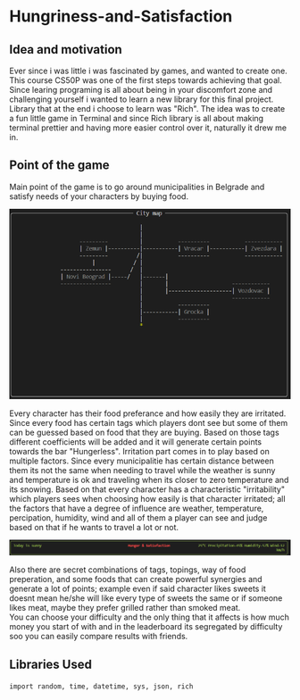 # Hungriness-and-Satisfaction

## Idea and motivation
Ever since i was little i was fascinated by games, and wanted to create one. This course CS50P was one of the first steps towards achieving that goal. Since learing programing is all about being in your discomfort zone and challenging yourself i wanted to learn a new library for this final project.
Library that at the end i choose to learn was "Rich". The idea was to create a fun little game in Terminal and since Rich library is all about making terminal prettier and having more easier control over it, naturally it drew me in. 

## Point of the game
Main point of the game is to go around municipalities in Belgrade and satisfy needs of your characters by buying food.  
  
![Alt text](./city_map.PNG)  
  
Every character has their food preferance and how easily they are irritated. Since every food has certain tags which players dont see but some of them can be guessed based on food that they are buying. Based on those tags different coefficients will be added and it will generate certain points towards the bar "Hungerless". Irritation part comes in to play based on multiple factors. Since every municipalitie has certain distance between them its not the same when needing to travel while the weather is sunny and temperature is ok and traveling when its closer to zero temperature and its snowing. Based on that every character has a characteristic "irritability" which players sees when choosing how easily is that character irritated; all the factors that have a degree of influence are weather, temperature, percipation, humidity, wind and all of them a player can see and judge based on that if he wants to travel a lot or not.  

![Alt text](./weather_example.PNG) 
  
Also there are secret combinations of tags, topings, way of food preperation, and some foods that can create powerful synergies and generate a lot of points; example even if said character likes sweets it doesnt mean he/she will like every type of sweets the same or if someone likes meat, maybe they prefer grilled rather than smoked meat.   
You can choose your difficulty and the only thing that it affects is how much money you start of with and in the leaderboard its segregated by difficulty soo you can easily compare results with friends. 

## Libraries Used

`import random, time, datetime, sys, json, rich`

 

